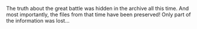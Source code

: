 The truth about the great battle was hidden in the archive all this time. And most importantly, the files from that time have been preserved! Only part of the information was lost...
